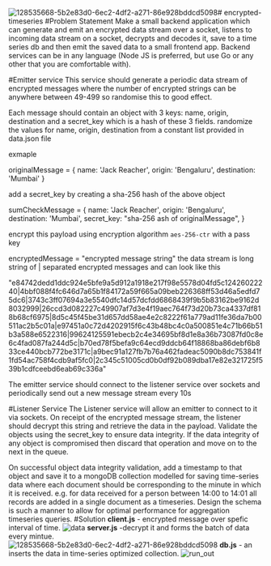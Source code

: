![128535668-5b2e83d0-6ec2-4df2-a271-86e928bddcd5098](https://github.com/hiteshTS/encrypted-timeseries/assets/137639073/1d1224e3-b1f7-4dbf-86ea-b42d83259bbf)# encrypted-timeseries
#Problem Statement
Make a small backend application which can generate and emit an encrypted data stream over a socket, listens to incoming data stream on a socket, decrypts and decodes it, save to a time series db and then emit the saved data to a small frontend app. Backend services can be in any language (Node JS is preferred, but use Go or any other that you are comfortable with).

#Emitter service
This service should generate a periodic data stream of encrypted messages where the number of encrypted strings can be anywhere between 49-499 so randomise this to good effect.

Each message should contain an object with 3 keys: name, origin, destination and a secret_key which is a hash of these 3 fields. randomize the values for name, origin, destination from a constant list provided in data.json file

exmaple

originalMessage = {
  name: 'Jack Reacher',
  origin: 'Bengaluru',
  destination: 'Mumbai'
}

add a secret_key by creating a sha-256 hash of the above object

sumCheckMessage = {
  name: 'Jack Reacher',
  origin: 'Bengaluru',
  destination: 'Mumbai',
  secret_key: "sha-256 ash of originalMessage",
}

encrypt this payload using encryption algorithm `aes-256-ctr` with a pass key

encryptedMessage = "encrypted message string"
the data stream is long string of | separated encrypted messages and can look like this

"e84742dedd1ddc924e5bfe9a5d912a1918e217f98e5578d04fd5c12426022240|4bbf088f4fc646d7a65b1f84172a59f665a09beb226368ff53d46a5edfd75dc6|3743c3ff07694a3e5540dfc14d57dcfdd6868439f9b5b83162be9162d8032999|26ccd3d082227c49907af7d3e4f19aec764f73d20b73ca4337df818b68cf6975|8d5c45f45be31d657dd58ae4e2c8222f61a779ad11fe36da7b00511ac2b5c01a|e97451a0c72d4202915f6c43b48bc4c0a500851e4c71b66b51b3a588e6522316|99624125591ebecb2c4e34695bf8d1e8a36b73087fd0c8e6c4fad087fa244d5c|b70ed78f5befa9c64ecd9ddcb64f18868ba86debf6b833ce440bcb772be3171c|a9bec91a127fb7b76a462fadeac5090b8dc753841f1fd54ac758f4cdb9af5fc0|2c345c51005cd0b0df92b089dba17e82e321725f539b1cdfceebd6eab69c336a"

The emitter service should connect to the listener service over sockets and periodically send out a new message stream every 10s

#Listener Service
The Listener service will allow an emitter to connect to it via sockets. On receipt of the encrypted message stream, the listener should decrypt this string and retrieve the data in the payload. Validate the objects using the secret_key to ensure data integrity. If the data integrity of any object is compromised then discard that operation and move on to the next in the queue.

On successful object data integrity validation, add a timestamp to that object and save it to a mongoDB collection modelled for saving time-series data where each document should be corresponding to the minute in which it is received. e.g. for data received for a person between 14:00 to 14:01 all records are added in a single document as a timeseries. Design the schema is such a manner to allow for optimal performance for aggregation timeseries queries.
#Solution
**client.js** - encrypted message over spefic interval of time.
![data](https://github.com/hiteshTS/encrypted-timeseries/assets/137639073/b4d1c288-0678-4079-a04d-019645ccb079)
**server.js**  -decrypt it and forms the batch of data every mintue.
![128535668-5b2e83d0-6ec2-4df2-a271-86e928bddcd5098](https://github.com/hiteshTS/encrypted-timeseries/assets/137639073/bd77556a-4c8c-4a6a-b928-fcefbbae8e3d)
**db.js** - an inserts the data in time-series optimized collection.
![run_out](https://github.com/hiteshTS/encrypted-timeseries/assets/137639073/cf1b8456-41a5-451f-b100-3a46918ac271)

